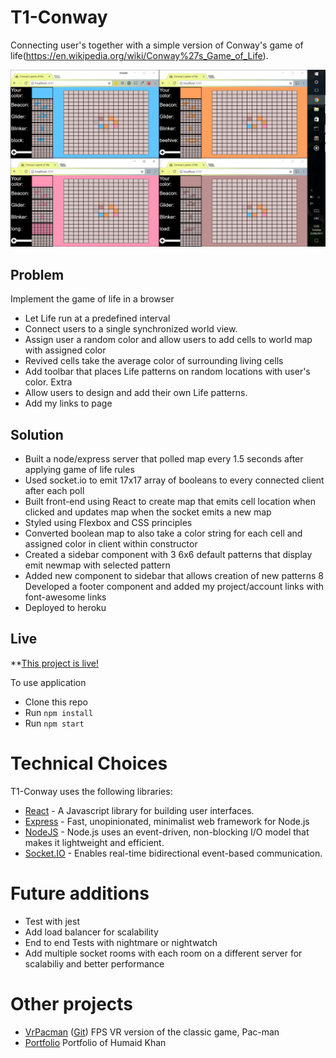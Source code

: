 
T1-Conway
==========================


Connecting user's together with a simple version of Conway's game of life(https://en.wikipedia.org/wiki/Conway%27s_Game_of_Life).

<img src="./project.png" />

Problem
-----
Implement the game of life in a browser
  * Let Life run at a predefined interval
  * Connect users to a single synchronized world view.
  * Assign user a random color and allow users to add cells to world map with assigned color
  * Revived cells take the average color of surrounding living cells
  * Add toolbar that places Life patterns on random locations with user's color.
Extra
  * Allow users to design and add their own Life patterns.
  * Add my links to page

Solution
-----
  * Built a node/express server that polled map every 1.5 seconds after applying game of life rules
  * Used socket.io to emit 17x17 array of booleans to every connected client after each poll
  * Built front-end using React to create map that emits cell location when clicked and updates map when the socket emits a new map 
  * Styled using Flexbox and CSS principles
  * Converted boolean map to also take a color string for each cell and assigned color in client within constructor
  * Created a sidebar component with 3 6x6 default patterns that display emit newmap with selected pattern
  * Added new component to sidebar that allows creation of new patterns
  8 Developed a footer component and added my project/account links with font-awesome links
  * Deployed to heroku

Live
-----

**[This project is live!](https://serene-island-83350.herokuapp.com/)

To use application
  * Clone this repo
  * Run `npm install`
  * Run `npm start`

# Technical Choices
T1-Conway uses the following libraries:

  * [React](https://facebook.github.io/react/) - A Javascript library for building user interfaces.
  * [Express](http://expressjs.com/) - Fast, unopinionated, minimalist web framework for Node.js
  * [NodeJS](https://nodejs.org/) - Node.js uses an event-driven, non-blocking I/O model that makes it lightweight and efficient.
  * [Socket.IO](http://socket.io/) - Enables real-time bidirectional event-based communication.

# Future additions

  * Test with jest
  * Add load balancer for scalability
  * End to end Tests with nightmare or nightwatch
  * Add multiple socket rooms with each room on a different server for scalabiliy and better performance

# Other projects

  * [VrPacman](https://vrpacman.com) ([Git](https://github.com/humaidk2/vrpacman)) FPS VR version of the classic game, Pac-man
  * [Portfolio](https://humaidkhan.com) Portfolio of Humaid Khan